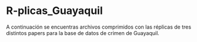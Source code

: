# R-plicas_Guayaquil

A continuación se encuentras archivos comprimidos con las réplicas de tres distintos papers para la base de datos de crimen de Guayaquil.